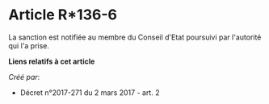 # Article R*136-6

La sanction est notifiée au membre du Conseil d'Etat poursuivi par l'autorité qui l'a prise.

**Liens relatifs à cet article**

_Créé par_:

  - Décret n°2017-271 du 2 mars 2017 - art. 2
